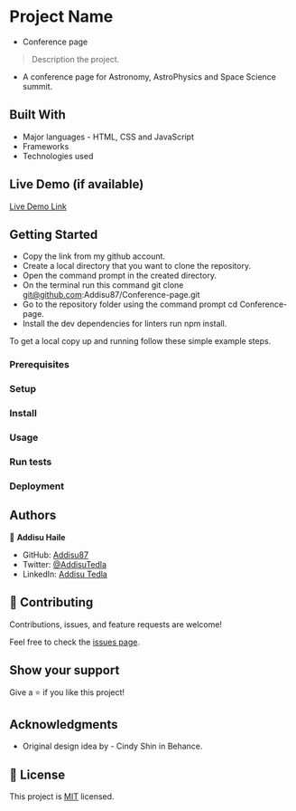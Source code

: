 # Project Name

- Conference page

> Description the project.

- A conference page for Astronomy, AstroPhysics and Space Science summit.

## Built With

- Major languages - HTML, CSS and JavaScript
- Frameworks
- Technologies used

## Live Demo (if available)

[Live Demo Link](https://github.com/Addisu87/Conference-page)

## Getting Started

- Copy the link from my github account.
- Create a local directory that you want to clone the repository.
- Open the command prompt in the created directory.
- On the terminal run this command git clone git@github.com:Addisu87/Conference-page.git
- Go to the repository folder using the command prompt cd Conference-page.
- Install the dev dependencies for linters run npm install.

To get a local copy up and running follow these simple example steps.

### Prerequisites

### Setup

### Install

### Usage

### Run tests

### Deployment

## Authors

👤 **Addisu Haile**

- GitHub: [Addisu87](https://github.com/Addisu87)
- Twitter: [@AddisuTedla](https://twitter.com/AddisuTedla)
- LinkedIn: [Addisu Tedla](https://www.linkedin.com/in/addisu-tedla-8b4a10143/)

## 🤝 Contributing

Contributions, issues, and feature requests are welcome!

Feel free to check the [issues page](../../issues/).

## Show your support

Give a ⭐️ if you like this project!

## Acknowledgments

- Original design idea by - Cindy Shin in Behance.

## 📝 License

This project is [MIT](./MIT.md) licensed.
